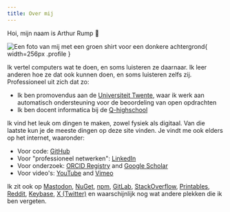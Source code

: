 ```yaml
---
title: Over mij
---
```


Hoi, mijn naam is Arthur Rump 👋

![Een foto van mij met een groen shirt voor een donkere achtergrond]({attach}DSC00131_full_512.jpg){ width=256px .profile }

Ik vertel computers wat te doen, en soms luisteren ze daarnaar. Ik leer anderen hoe ze dat ook kunnen doen, en soms luisteren zelfs zij. Professioneel uit zich dat zo:

- Ik ben promovendus aan de [Universiteit Twente](https://www.utwente.nl), waar ik werk aan automatisch ondersteuning voor de beoordeling van open opdrachten
- Ik ben docent informatica bij de [Q-highschool](https://q-highschool.nl)

Ik vind het leuk om dingen te maken, zowel fysiek als digitaal. Van die laatste kun je de meeste dingen op deze site vinden. Je vindt me ook elders op het internet, waaronder:

- Voor code: [GitHub](https://github.com/arthurrump/)
- Voor "professioneel netwerken": [LinkedIn](https://www.linkedin.com/in/arthurrump)
- Voor onderzoek: [ORCID Registry](https://orcid.org/0000-0002-4880-4994) and [Google Scholar](https://scholar.google.com/citations?user=ogDht6EAAAAJ)
- Voor video's: [YouTube](https://www.youtube.com/channel/UCUTcNWxjKLUj9JFyHvaynCQ) and [Vimeo](https://vimeo.com/arthurrump)

Ik zit ook op [Mastodon](https://mastodon.social/@arthurrump), [NuGet](https://www.nuget.org/profiles/arthurrump), [npm](https://www.npmjs.com/~arthurrump), [GitLab](https://gitlab.com/arthurrump), [StackOverflow](https://stackoverflow.com/story/arthurrump), [Printables](https://www.printables.com/@arthurrump_2768599), [Reddit](https://www.reddit.com/user/arthurrump), [Keybase](https://keybase.io/arthurrump), [X (Twitter)](https://twitter.com/arthurrump) en waarschijnlijk nog wat andere plekken die ik ben vergeten.
